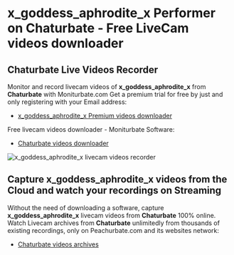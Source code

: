 # x_goddess_aphrodite_x Performer on Chaturbate - Free LiveCam videos downloader

## Chaturbate Live Videos Recorder

Monitor and record livecam videos of **x_goddess_aphrodite_x** from **Chaturbate** with Moniturbate.com
Get a premium trial for free by just and only registering with your Email address:
* [x_goddess_aphrodite_x Premium videos downloader](https://moniturbate.com/request-demo-licence-key.html)

Free livecam videos downloader - Moniturbate Software:
* [Chaturbate videos downloader](https://moniturbate.com/moniturbate-download-software.html)

![x_goddess_aphrodite_x livecam videos recorder](https://peachurnet.com/templates/moniturbate-software.png)


## Capture x_goddess_aphrodite_x videos from the Cloud and watch your recordings on Streaming

Without the need of downloading a software, capture **x_goddess_aphrodite_x** livecam videos from **Chaturbate** 100% online.
Watch Livecam archives from **Chaturbate** unlimitedly from thousands of existing recordings, only on Peachurbate.com and its websites network:
* [Chaturbate videos archives](https://peachurnet.com/)
